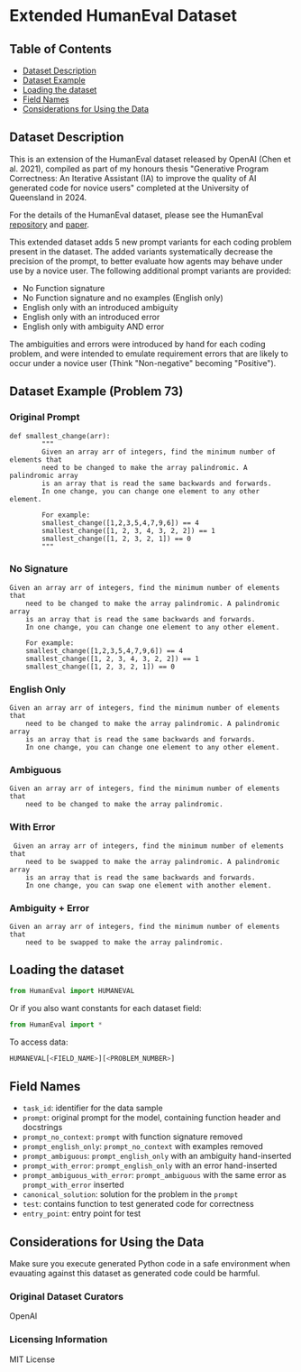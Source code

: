 # Extended HumanEval Dataset

## Table of Contents
  - [Dataset Description](#dataset-description)
  - [Dataset Example](#dataset-example-problem-73)
  - [Loading the dataset](#loading-the-dataset)
  - [Field Names](#field-names)
  - [Considerations for Using the Data](#considerations-for-using-the-data)

## Dataset Description
This is an extension of the HumanEval dataset released by OpenAI (Chen et al. 2021), compiled as
part of my honours thesis "Generative Program Correctness:
An Iterative Assistant (IA) to improve the quality of AI generated code for novice users" completed
at the University of Queensland in 2024.

For the details of the HumanEval dataset, please 
see the HumanEval [repository](https://github.com/openai/human-eval) and [paper](https://arxiv.org/abs/2107.03374).

This extended dataset adds 5 new prompt variants
for each coding problem present in the dataset.
The added variants systematically decrease the precision of the prompt, to better evaluate how agents may behave under use by a novice user.
The following additional prompt variants are provided:
- No Function signature
- No Function signature and no examples (English only)
- English only with an introduced ambiguity
- English only with an introduced error
- English only with ambiguity AND error

The ambiguities and errors were introduced by hand for each coding problem, and were intended to emulate requirement errors that are likely to occur under a novice user (Think "Non-negative" becoming "Positive").

## Dataset Example (Problem 73)
### Original Prompt
```
def smallest_change(arr):
        """
        Given an array arr of integers, find the minimum number of elements that
        need to be changed to make the array palindromic. A palindromic array 
        is an array that is read the same backwards and forwards. 
        In one change, you can change one element to any other element.

        For example:
        smallest_change([1,2,3,5,4,7,9,6]) == 4
        smallest_change([1, 2, 3, 4, 3, 2, 2]) == 1
        smallest_change([1, 2, 3, 2, 1]) == 0
        """
```
### No Signature
```
Given an array arr of integers, find the minimum number of elements that
    need to be changed to make the array palindromic. A palindromic array 
    is an array that is read the same backwards and forwards. 
    In one change, you can change one element to any other element.

    For example:
    smallest_change([1,2,3,5,4,7,9,6]) == 4
    smallest_change([1, 2, 3, 4, 3, 2, 2]) == 1
    smallest_change([1, 2, 3, 2, 1]) == 0
```
### English Only
```
Given an array arr of integers, find the minimum number of elements that
    need to be changed to make the array palindromic. A palindromic array 
    is an array that is read the same backwards and forwards. 
    In one change, you can change one element to any other element.
```
### Ambiguous
```
Given an array arr of integers, find the minimum number of elements that
    need to be changed to make the array palindromic. 
```
### With Error
```
 Given an array arr of integers, find the minimum number of elements that
    need to be swapped to make the array palindromic. A palindromic array 
    is an array that is read the same backwards and forwards. 
    In one change, you can swap one element with another element.
```
### Ambiguity + Error
```
Given an array arr of integers, find the minimum number of elements that
    need to be swapped to make the array palindromic. 
```

## Loading the dataset
```python
from HumanEval import HUMANEVAL
```
Or if you also want constants for each dataset field:
```python
from HumanEval import *
```

To access data:
```python
HUMANEVAL[<FIELD_NAME>][<PROBLEM_NUMBER>]
```

## Field Names

- `task_id`: identifier for the data sample
- `prompt`: original prompt for the model, containing function header and docstrings
- `prompt_no_context`: `prompt` with function signature removed
- `prompt_english_only`: `prompt_no_context` with examples removed
- `prompt_ambiguous`: `prompt_english_only` with an ambiguity hand-inserted
- `prompt_with_error`: `prompt_english_only` with an error hand-inserted
- `prompt_ambiguous_with_error`: `prompt_ambiguous` with the same error as `prompt_with_error` inserted
- `canonical_solution`: solution for the problem in the `prompt`
- `test`: contains function to test generated code for correctness
- `entry_point`: entry point for test


## Considerations for Using the Data
Make sure you execute generated Python code in a safe environment when evauating against this dataset as generated code could be harmful.

### Original Dataset Curators
OpenAI

### Licensing Information

MIT License